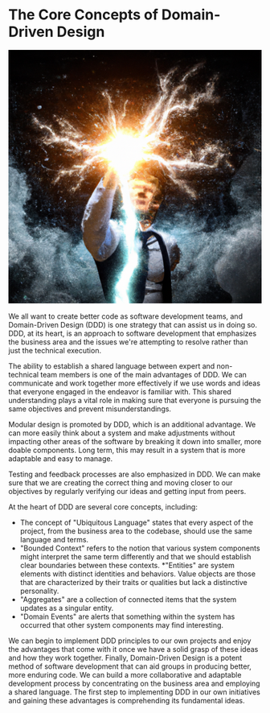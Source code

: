 # The Core Concepts of Domain-Driven Design

![Dalle-E Generated Artwork](./images/ff1dfe51-6cd9-42d7-9f6d-1793a1a23d7c.png)

We all want to create better code as software development teams, and Domain-Driven Design (DDD) is one strategy that can assist us in doing so. DDD, at its heart, is an approach to software development that emphasizes the business area and the issues we're attempting to resolve rather than just the technical execution.

The ability to establish a shared language between expert and non-technical team members is one of the main advantages of DDD. We can communicate and work together more effectively if we use words and ideas that everyone engaged in the endeavor is familiar with. This shared understanding plays a vital role in making sure that everyone is pursuing the same objectives and prevent misunderstandings.

Modular design is promoted by DDD, which is an additional advantage. We can more easily think about a system and make adjustments without impacting other areas of the software by breaking it down into smaller, more doable components. Long term, this may result in a system that is more adaptable and easy to manage.

Testing and feedback processes are also emphasized in DDD. We can make sure that we are creating the correct thing and moving closer to our objectives by regularly verifying our ideas and getting input from peers.

At the heart of DDD are several core concepts, including:

* The concept of "Ubiquitous Language" states that every aspect of the project, from the business area to the codebase, should use the same language and terms.
* "Bounded Context" refers to the notion that various system components might interpret the same term differently and that we should establish clear boundaries between these contexts. 
*"Entities" are system elements with distinct identities and behaviors. Value objects are those that are characterized by their traits or qualities but lack a distinctive personality. 
* "Aggregates" are a collection of connected items that the system updates as a singular entity. 
* "Domain Events" are alerts that something within the system has occurred that other system components may find interesting.

We can begin to implement DDD principles to our own projects and enjoy the advantages that come with it once we have a solid grasp of these ideas and how they work together. Finally, Domain-Driven Design is a potent method of software development that can aid groups in producing better, more enduring code. We can build a more collaborative and adaptable development process by concentrating on the business area and employing a shared language. The first step to implementing DDD in our own initiatives and gaining these advantages is comprehending its fundamental ideas.
